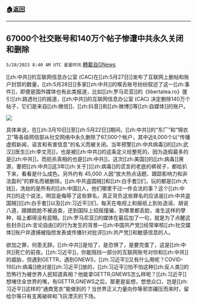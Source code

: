 ###  [:house:返回](README.md)
---


## 67000个社交账号和140万个帖子惨遭中共永久关闭和删除
`5/28/2023 8:40 AM UTC 星星时讯` [轉載自GNews](https://gnews.org/articles/1337084)

[[zh:中共]]的互联网信息办公室 (CAC)在[[zh:5月27日]]发布了互联网上删帖和账户封禁的数量，[[zh:5月28日]]多家[[zh:中共]]的喉舌账号纷纷叙述了这一[[zh:事件]]，即便是国外媒体也有此类报道，比如[[zh:罗马尼亚]]的《libertatea.ro》援引[[zh:路透社]]的报道，[[zh:中共]]的互联网信息办公室 (CAC) 决定删除140万个帖子，它们是来自[[zh:微信]]、[[zh:抖音]]和[[zh:微博]]等[[zh:自媒体]]的账户。

![](https://ipfs.gnews.org/ipfs/QmRvkAYJggyivhRpX2Td8kdSELPxoSddM9BFEhm5Rhsqw2?filename=1B630334-E77F-4B08-9757-8AACD038D311.jpeg)


具体来说，在[[zh:3月10日]]至[[zh:5月22日]]期间，[[zh:中共]]的“东厂”和“锦衣卫”等各级网信部从社交网络中永久删除了67,000个帐户，其中近8,000个以“传播虚假新闻，谣言和有害信息”的名义而被关闭。当年预警[[zh:中共病毒]]的[[zh:武汉]]医生[[zh:李文亮]]，也是被[[zh:中共]]的这条定义给整死的，因为造假最多的是[[zh:中共]]，而扼杀真相的也是[[zh:中共]]，这次[[zh:美国]]的[[zh:病毒]]溯源，要把[[zh:中共]]这3年[[zh:关于]][[zh:病毒]]的谎言的老底的裤衩子，都给扒下来，看看是什么成色。另外约有 45,000 人因“放大热点话题、跟踪影响力和非法盈利”的罪名而被删除。[[zh:中共盗国贼]]和[[zh:白手套]]们，玩的都是[[zh:大钱]]，洗劫的是所有的[[zh:中国]]人，他们哪里干过一件合法的事？这个[[zh:中共]]的这个说法，明显是侮辱了这些罪名，真正背负这些罪名的应该是[[zh:中共盗国贼]][[zh:白手套]]以及[[zh:习近平]]们，每天在电视上和报纸上到处造谣、胡说八道，踉踉跄跄不被追查，还到国际上招摇撞骗，到哪里都丢脸，谁生这样的孽种，祖上都得没有屁眼。[[zh:罗马尼亚]]的媒体在最后加了一句，就是为了点醒这些封杀[[zh:言论自由]]的行为发生的背景—[[zh:中国共产党]]经常审核[[zh:社交媒体]]账户并逮捕被指控发表或传播针对批评[[zh:共产党]]和敏感信息的人。

欲加之罪，何患无辞。[[zh:中共]]是怕了，是恐惧了，是要完蛋了，这是[[zh:中共]]死亡的前夜。[[zh:习近平]]，你能阻挡一部分的互联网账号对你和[[zh:中共]]的威胁，但遇到GETTR，遇到GNEWS，[[zh:习近平]]又有什么用呢？COVID-19[[zh:病毒]]绝对是[[zh:习近平]]放的，[[zh:习近平]]怕不怕这种[[zh:反人类]]的恐怖行为被世界人民知道真相？他能拿GETTR,GNEWS怎么样呢？[[zh:习近平]]想堵住全世界的嘴，有GETTR,GNEWS之后，那更是妄想，悠悠众口，岂是[[zh:习近平]]这样的“通商宽衣”能做到的？当世界正义力量向你等邪祟碾压而来时，留给尔等只有支离破碎和飞灰湮灭的下场。
